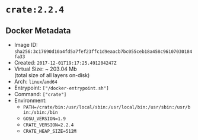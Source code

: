 # `crate:2.2.4`

## Docker Metadata

- Image ID: `sha256:3c17690d10a4fd5a7fef23ffc1d9eaacb7bc055ceb18a458c96107030184fa33`
- Created: `2017-12-01T19:17:25.491204247Z`
- Virtual Size: ~ 203.04 Mb  
  (total size of all layers on-disk)
- Arch: `linux`/`amd64`
- Entrypoint: `["/docker-entrypoint.sh"]`
- Command: `["crate"]`
- Environment:
  - `PATH=/crate/bin:/usr/local/sbin:/usr/local/bin:/usr/sbin:/usr/bin:/sbin:/bin`
  - `GOSU_VERSION=1.9`
  - `CRATE_VERSION=2.2.4`
  - `CRATE_HEAP_SIZE=512M`

